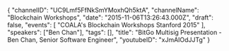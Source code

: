 {
    "channelID": "UC9Lmf5FfNkSmYMoxhQh5ktA",
    "channelName": "Blockchain Workshops",
    "date": "2015-11-06T13:26:43.000Z",
    "draft": false,
    "events": [
        "COALA's Blockchain Workshops Stanford 2015"
    ],
    "speakers": ["Ben Chan"],
    "tags": [],
    "title": "BitGo Multisig Presentation - Ben Chan, Senior Software Engineer",
    "youtubeID": "xJmAIOdJJTg"
}
